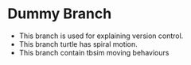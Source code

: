 # Dummy Branch
- This branch is used for explaining version control.
- This branch turtle has spiral motion.
- This branch contain tbsim  moving behaviours
